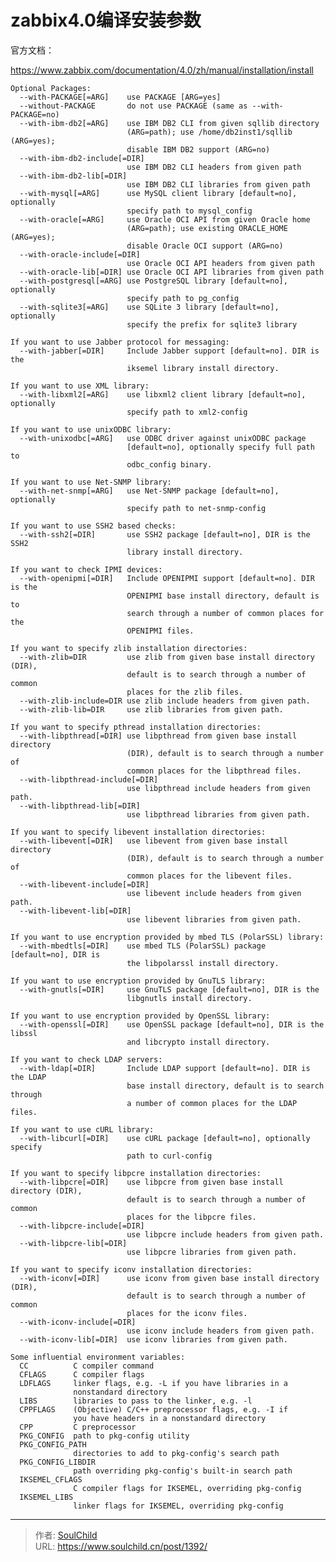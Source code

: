 # zabbix4.0编译安装参数

<!--more-->
官方文档：

https://www.zabbix.com/documentation/4.0/zh/manual/installation/install
<pre class="line-numbers" data-line="1" data-start="1"><code class="language-markup">Optional Packages:
  --with-PACKAGE[=ARG]    use PACKAGE [ARG=yes]
  --without-PACKAGE       do not use PACKAGE (same as --with-PACKAGE=no)
  --with-ibm-db2[=ARG]    use IBM DB2 CLI from given sqllib directory
                          (ARG=path); use /home/db2inst1/sqllib (ARG=yes);
                          disable IBM DB2 support (ARG=no)
  --with-ibm-db2-include[=DIR]
                          use IBM DB2 CLI headers from given path
  --with-ibm-db2-lib[=DIR]
                          use IBM DB2 CLI libraries from given path
  --with-mysql[=ARG]      use MySQL client library [default=no], optionally
                          specify path to mysql_config
  --with-oracle[=ARG]     use Oracle OCI API from given Oracle home
                          (ARG=path); use existing ORACLE_HOME (ARG=yes);
                          disable Oracle OCI support (ARG=no)
  --with-oracle-include[=DIR]
                          use Oracle OCI API headers from given path
  --with-oracle-lib[=DIR] use Oracle OCI API libraries from given path
  --with-postgresql[=ARG] use PostgreSQL library [default=no], optionally
                          specify path to pg_config
  --with-sqlite3[=ARG]    use SQLite 3 library [default=no], optionally
                          specify the prefix for sqlite3 library

If you want to use Jabber protocol for messaging:
  --with-jabber[=DIR]     Include Jabber support [default=no]. DIR is the
                          iksemel library install directory.

If you want to use XML library:
  --with-libxml2[=ARG]    use libxml2 client library [default=no], optionally
                          specify path to xml2-config

If you want to use unixODBC library:
  --with-unixodbc[=ARG]   use ODBC driver against unixODBC package
                          [default=no], optionally specify full path to
                          odbc_config binary.

If you want to use Net-SNMP library:
  --with-net-snmp[=ARG]   use Net-SNMP package [default=no], optionally
                          specify path to net-snmp-config

If you want to use SSH2 based checks:
  --with-ssh2[=DIR]       use SSH2 package [default=no], DIR is the SSH2
                          library install directory.

If you want to check IPMI devices:
  --with-openipmi[=DIR]   Include OPENIPMI support [default=no]. DIR is the
                          OPENIPMI base install directory, default is to
                          search through a number of common places for the
                          OPENIPMI files.

If you want to specify zlib installation directories:
  --with-zlib=DIR         use zlib from given base install directory (DIR),
                          default is to search through a number of common
                          places for the zlib files.
  --with-zlib-include=DIR use zlib include headers from given path.
  --with-zlib-lib=DIR     use zlib libraries from given path.

If you want to specify pthread installation directories:
  --with-libpthread[=DIR] use libpthread from given base install directory
                          (DIR), default is to search through a number of
                          common places for the libpthread files.
  --with-libpthread-include[=DIR]
                          use libpthread include headers from given path.
  --with-libpthread-lib[=DIR]
                          use libpthread libraries from given path.

If you want to specify libevent installation directories:
  --with-libevent[=DIR]   use libevent from given base install directory
                          (DIR), default is to search through a number of
                          common places for the libevent files.
  --with-libevent-include[=DIR]
                          use libevent include headers from given path.
  --with-libevent-lib[=DIR]
                          use libevent libraries from given path.

If you want to use encryption provided by mbed TLS (PolarSSL) library:
  --with-mbedtls[=DIR]    use mbed TLS (PolarSSL) package [default=no], DIR is
                          the libpolarssl install directory.

If you want to use encryption provided by GnuTLS library:
  --with-gnutls[=DIR]     use GnuTLS package [default=no], DIR is the
                          libgnutls install directory.

If you want to use encryption provided by OpenSSL library:
  --with-openssl[=DIR]    use OpenSSL package [default=no], DIR is the libssl
                          and libcrypto install directory.

If you want to check LDAP servers:
  --with-ldap[=DIR]       Include LDAP support [default=no]. DIR is the LDAP
                          base install directory, default is to search through
                          a number of common places for the LDAP files.

If you want to use cURL library:
  --with-libcurl[=DIR]    use cURL package [default=no], optionally specify
                          path to curl-config

If you want to specify libpcre installation directories:
  --with-libpcre[=DIR]    use libpcre from given base install directory (DIR),
                          default is to search through a number of common
                          places for the libpcre files.
  --with-libpcre-include[=DIR]
                          use libpcre include headers from given path.
  --with-libpcre-lib[=DIR]
                          use libpcre libraries from given path.

If you want to specify iconv installation directories:
  --with-iconv[=DIR]      use iconv from given base install directory (DIR),
                          default is to search through a number of common
                          places for the iconv files.
  --with-iconv-include[=DIR]
                          use iconv include headers from given path.
  --with-iconv-lib[=DIR]  use iconv libraries from given path.

Some influential environment variables:
  CC          C compiler command
  CFLAGS      C compiler flags
  LDFLAGS     linker flags, e.g. -L if you have libraries in a
              nonstandard directory 
  LIBS        libraries to pass to the linker, e.g. -l
  CPPFLAGS    (Objective) C/C++ preprocessor flags, e.g. -I if
              you have headers in a nonstandard directory 
  CPP         C preprocessor
  PKG_CONFIG  path to pkg-config utility
  PKG_CONFIG_PATH
              directories to add to pkg-config's search path
  PKG_CONFIG_LIBDIR
              path overriding pkg-config's built-in search path
  IKSEMEL_CFLAGS
              C compiler flags for IKSEMEL, overriding pkg-config
  IKSEMEL_LIBS
              linker flags for IKSEMEL, overriding pkg-config
</code></pre>


---

> 作者: [SoulChild](https://www.soulchild.cn)  
> URL: https://www.soulchild.cn/post/1392/  

